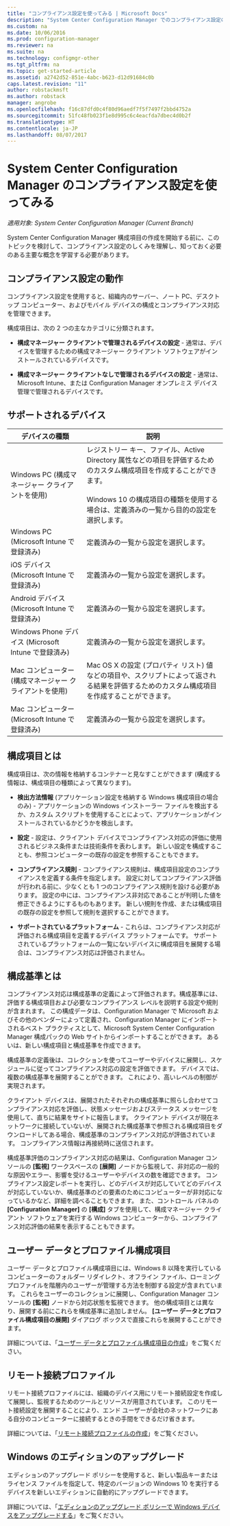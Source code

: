 ```yaml
---
title: "コンプライアンス設定を使ってみる | Microsoft Docs"
description: "System Center Configuration Manager でのコンプライアンス設定のしくみについて説明します。 また、知っておく必要のある主要な概念についても説明します。"
ms.custom: na
ms.date: 10/06/2016
ms.prod: configuration-manager
ms.reviewer: na
ms.suite: na
ms.technology: configmgr-other
ms.tgt_pltfrm: na
ms.topic: get-started-article
ms.assetid: a2742d52-851e-4abc-b623-d12d91684c0b
caps.latest.revision: "11"
author: robstackmsft
ms.author: robstack
manager: angrobe
ms.openlocfilehash: f16c87dfd0c4f80d96aedf7f5f7497f2bbd4752a
ms.sourcegitcommit: 51fc48fb023f1e8d995c6c4eacfda7dbec4d0b2f
ms.translationtype: HT
ms.contentlocale: ja-JP
ms.lasthandoff: 08/07/2017
---
```

# <a name="get-started-with-compliance-settings-in-system-center-configuration-manager"></a>System Center Configuration Manager のコンプライアンス設定を使ってみる

*適用対象: System Center Configuration Manager (Current Branch)*

System Center Configuration Manager 構成項目の作成を開始する前に、このトピックを検討して、コンプライアンス設定のしくみを理解し、知っておく必要のある主要な概念を学習する必要があります。  

## <a name="how-compliance-settings-works"></a>コンプライアンス設定の動作  
 コンプライアンス設定を使用すると、組織内のサーバー、ノート PC、デスクトップ コンピューター、およびモバイル デバイスの構成とコンプライアンス対応を管理できます。  

 構成項目は、次の 2 つの主なカテゴリに分類されます。  

-   **構成マネージャー クライアントで管理されるデバイスの設定** - 通常は、デバイスを管理するための構成マネージャー クライアント ソフトウェアがインストールされているデバイスです。  

-   **構成マネージャー クライアントなしで管理されるデバイスの設定** - 通常は、Microsoft Intune、または Configuration Manager オンプレミス デバイス管理で管理されるデバイスです。  

## <a name="what-devices-are-supported"></a>サポートされるデバイス  


|デバイスの種類|説明|  
|------------|----------------------|  
|Windows PC (構成マネージャー クライアントを使用)|レジストリー キー、ファイル、Active Directory 属性などの項目を評価するためのカスタム構成項目を作成することができます。<br /><br /> Windows 10 の構成項目の種類を使用する場合は、定義済みの一覧から目的の設定を選択します。|  
|Windows PC (Microsoft Intune で登録済み)|定義済みの一覧から設定を選択します。|  
|iOS デバイス (Microsoft Intune で登録済み)|定義済みの一覧から設定を選択します。|  
|Android デバイス (Microsoft Intune で登録済み)|定義済みの一覧から設定を選択します。|  
|Windows Phone デバイス (Microsoft Intune で登録済み)|定義済みの一覧から設定を選択します。|  
|Mac コンピューター (構成マネージャー クライアントを使用)|Mac OS X の設定 (プロパティ リスト) 値などの項目や、スクリプトによって返される結果を評価するためのカスタム構成項目を作成することができます。|  
|Mac コンピューター (Microsoft Intune で登録済み)|定義済みの一覧から設定を選択します。|  

## <a name="what-is-a-configuration-item"></a>構成項目とは  
 構成項目は、次の情報を格納するコンテナーと見なすことができます (構成する情報は、構成項目の種類によって異なります)。  

-   **検出方法情報** (アプリケーション設定を格納する Windows 構成項目の場合のみ) - アプリケーションの Windows インストーラー ファイルを検出するか、カスタム スクリプトを使用することによって、アプリケーションがインストールされているかどうかを検出します。  

-   **設定** - 設定は、クライアント デバイスでコンプライアンス対応の評価に使用されるビジネス条件または技術条件を表わします。 新しい設定を構成することも、参照コンピューターの既存の設定を参照することもできます。  

-   **コンプライアンス規則** - コンプライアンス規則は、構成項目設定のコンプライアンスを定義する条件を指定します。 設定に対してコンプライアンス評価が行われる前に、少なくとも 1 つのコンプライアンス規則を設ける必要があります。 設定の中には、コンプライアンス非対応であることが判明した値を修正できるようにするものもあります。 新しい規則を作成、または構成項目の既存の設定を参照して規則を選択することができます。  

-   **サポートされているプラットフォーム** - これらは、コンプライアンス対応が評価される構成項目を定義するデバイス プラットフォームです。 サポートされているプラットフォームの一覧にないデバイスに構成項目を展開する場合は、コンプライアンス対応は評価されません。  

## <a name="what-is-a-configuration-baseline"></a>構成基準とは  
 コンプライアンス対応は構成基準の定義によって評価されます。構成基準には、評価する構成項目および必要なコンプライアンス レベルを説明する設定や規則が含まれます。 この構成データは、Configuration Manager で Microsoft およびその他のベンダーによって定義され、Configuration Manager にインポートされるベスト プラクティスとして、Microsoft System Center Configuration Manager 構成パックの Web サイトからインポートすることができます。 あるいは、新しい構成項目と構成基準を作成できます。  

 構成基準の定義後は、コレクションを使ってユーザーやデバイスに展開し、スケジュールに従ってコンプライアンス対応の設定を評価できます。 デバイスでは、複数の構成基準を展開することができます。 これにより、高いレベルの制御が実現されます。  

 クライアント デバイスは、展開されたそれぞれの構成基準に照らし合わせてコンプライアンス対応を評価し、状態メッセージおよびステータス メッセージを使用して、直ちに結果をサイトに報告します。 クライアント デバイスが現在ネットワークに接続していないが、展開された構成基準で参照される構成項目をダウンロードしてある場合、構成基準のコンプライアンス対応が評価されています。 コンプライアンス情報は再接続時に送信されます。  

 構成基準評価のコンプライアンス対応の結果は、Configuration Manager コンソールの **[監視]** ワークスペースの **[展開]** ノードから監視して、非対応の一般的な原因やエラー、影響を受けるユーザーやデバイスの数を確認できます。 コンプライアンス設定レポートを実行し、どのデバイスが対応していてどのデバイスが対応していないか、構成基準のどの要素のためにコンピューターが非対応になっているかなど、詳細を調べることもできます。 また、コントロール パネルの **[Configuration Manager]** の **[構成]** タブを使用して、構成マネージャー クライアント ソフトウェアを実行する Windows コンピューターから、コンプライアンス対応評価の結果を表示することもできます。  

## <a name="user-data-and-profiles-configuration-items"></a>ユーザー データとプロファイル構成項目  
 ユーザー データとプロファイル構成項目には、Windows 8 以降を実行しているコンピューターのフォルダー リダイレクト、オフライン ファイル、ローミング プロファイルを階層内のユーザーが管理する方法を制御する設定が含まれています。 これらをユーザーのコレクションに展開し、Configuration Manager コンソールの **[監視]** ノードから対応状態を監視できます。 他の構成項目とは異なり、展開する前にこれらを構成基準に追加しません。 **[ユーザー データとプロファイル構成項目の展開]** ダイアログ ボックスで直接これらを展開することができます。  

 詳細については、「[ユーザー データとプロファイル構成項目の作成](/sccm/compliance/deploy-use/create-user-data-and-profiles-configuration-items)」をご覧ください。  

## <a name="remote-connection-profiles"></a>リモート接続プロファイル  
 リモート接続プロファイルには、組織のデバイス用にリモート接続設定を作成して展開し、監視するためのツールとリソースが用意されています。 このリモート接続設定を展開することにより、エンド ユーザーが会社のネットワークにある自分のコンピューターに接続するときの手間をできるだけ省きます。  

詳細については、「[リモート接続プロファイルの作成](/sccm/compliance/deploy-use/create-remote-connection-profiles)」をご覧ください。  

## <a name="windows-edition-upgrade"></a>Windows のエディションのアップグレード
エディションのアップグレード ポリシーを使用すると、新しい製品キーまたはライセンス ファイルを指定して、特定のバージョンの Windows 10 を実行するデバイスを新しいエディションに自動的にアップグレードできます。

詳細については、「[エディションのアップグレード ポリシーで Windows デバイスをアップグレードする](/sccm/compliance/deploy-use/upgrade-windows-version)」をご覧ください。
